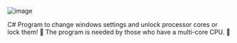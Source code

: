 ![image](https://user-images.githubusercontent.com/67797794/176176314-d8f555d5-91a0-477f-9ccf-8ced4d8a2b13.png)

C# Program to change windows settings and unlock processor cores or lock them! 🔐
The program is needed by those who have a multi-core CPU. 📀
